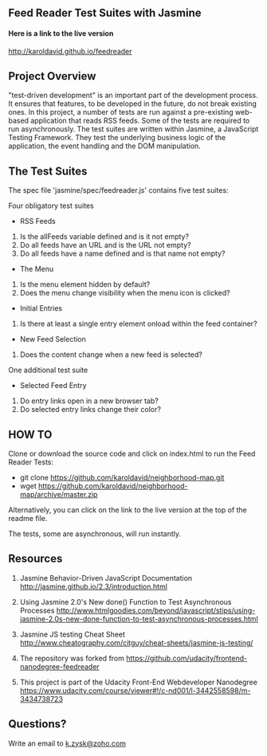 ## Feed Reader Test Suites with Jasmine

#### Here is a link to the live version
http://karoldavid.github.io/feedreader

## Project Overview

"test-driven development" is an important part of the development process. It ensures that features, to be developed in the future, do not break existing ones. In this project, a number of tests are run against a pre-existing web-based application that reads RSS feeds. Some of the tests are required to run asynchronously.
The test suites are written within Jasmine, a JavaScript Testing Framework. They test the underlying business logic of the application, the event handling and the DOM manipulation.

## The Test Suites

The spec file 'jasmine/spec/feedreader.js' contains five test suites:

Four obligatory test suites
* RSS Feeds
 1) Is the allFeeds variable defined and is it not empty?
 2) Do all feeds have an URL and is the URL not empty?
 3) Do all feeds have a name defined and is that name not empty?

* The Menu
 1) Is the menu element hidden by default?
 2) Does the menu change visibility when the menu icon is clicked?

* Initial Entries
 1) Is there at least a single entry element onload within the feed container?

* New Feed Selection
 1) Does the content change when a new feed is selected?

One additional test suite
* Selected Feed Entry
 1) Do entry links open in a new browser tab?
 2) Do selected entry links change their color?

## HOW TO
Clone or download the source code and click on index.html to run the Feed Reader Tests:

* git clone https://github.com/karoldavid/neighborhood-map.git
* wget https://github.com/karoldavid/neighborhood-map/archive/master.zip

Alternatively, you can click on the link to the live version at the top of the readme file.

The tests, some are asynchronous, will run instantly.

## Resources
1. Jasmine Behavior-Driven JavaScript Documentation
http://jasmine.github.io/2.3/introduction.html

2. Using Jasmine 2.0's New done() Function to Test Asynchronous Processes
http://www.htmlgoodies.com/beyond/javascript/stips/using-jasmine-2.0s-new-done-function-to-test-asynchronous-processes.html

3. Jasmine JS testing Cheat Sheet
http://www.cheatography.com/citguy/cheat-sheets/jasmine-js-testing/

4. The repository was forked from
https://github.com/udacity/frontend-nanodegree-feedreader

5. This project is part of the Udacity Front-End Webdeveloper Nanodegree
https://www.udacity.com/course/viewer#!/c-nd001/l-3442558598/m-3434738723

## Questions?
Write an email to k.zysk@zoho.com
